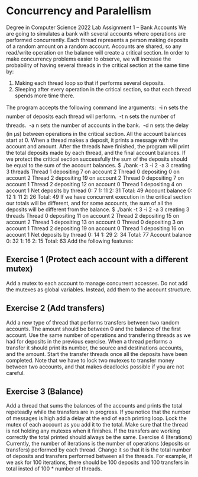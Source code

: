 # Concurrency and Paralellism

Degree in Computer Science 2022
Lab Assignment 1 – Bank Accounts
We are going to simulates a bank with several accounts where operations are performed concurrently. Each thread represents a person making deposits of a random amount on a random
account.
Accounts are shared, so any read/write operation on the balance will create a critical section.
In order to make concurrency problems easier to observe, we will increase the probability of having
several threads in the critical section at the same time by:

1. Making each thread loop so that if performs several deposits.
2. Sleeping after every operation in the critical section, so that each thread spends more time
there.

The program accepts the following command line arguments:
 -i n sets the number of deposits each thread will perform.
 -t n sets the number of threads.
 -a n sets the number of accounts in the bank.
 -d n sets the delay (in µs) between operations in the critical section.
All the account balances start at 0. When a thread makes a deposit, it prints a message with
the account and amount. After the threads have finished, the program will print the total deposits
made by each thread, and the final account balances. If we protect the critical section successfully
the sum of the deposits should be equal to the sum of the account balances.
$ ./bank -t 3 -i 2 -a 3
creating 3 threads
Thread 1 depositing 7 on account 2
Thread 0 depositing 0 on account 2
Thread 2 depositing 19 on account 2
Thread 0 depositing 7 on account 1
Thread 2 depositing 12 on account 0
Thread 1 depositing 4 on account 1
Net deposits by thread
0: 7
1: 11
2: 31
Total: 49
Account balance
0: 12
1: 11
2: 26
Total: 49
If we have concurrent execution in the critical section our totals will be different, and for some
accounts, the sum of all the deposits will be different from the balance. 
$ ./bank -t 3 -i 2 -a 3
creating 3 threads
Thread 0 depositing 11 on account 2
Thread 2 depositing 15 on account 2
Thread 1 depositing 13 on account 0
Thread 0 depositing 3 on account 1
Thread 2 depositing 19 on account 0
Thread 1 depositing 16 on account 1
Net deposits by thread
0: 14
1: 29
2: 34
Total: 77
Account balance
0: 32
1: 16
2: 15
Total: 63
Add the following features:
## Exercise 1 (Protect each account with a different mutex)
Add a mutex to each account to manage concurrent accesses. Do not add the mutexes as
global variables. Instead, add them to the account structure.
## Exercise 2 (Add transfers)
Add a new type of thread that performs transfers between two random accounts. The amount
should be between 0 and the balance of the first account. Use the same number of operations and
transfering threads as we had for deposits in the previous exercise. When a thread performs a
transfer it should print its number, the source and destinations accounts, and the amount.
Start the transfer threads once all the deposits have been completed.
Note that we have to lock two mutexes to transfer money between two accounts, and that
makes deadlocks possible if you are not careful.
## Exercise 3 (Balance) 
Add a thread that sums the balances of the accounts and prints the total
repeteadly while the transfers are in progress. If you notice that the number of messages is high
add a delay at the end of each printing loop.
Lock the mutex of each account as you add it to the total. Make sure that the thread is not
holding any mutexes when it finishes.
If the transfers are working correctly the total printed should always be the same.
Exercise 4 (Iterations) Currently, the number of iterations is the number of operations (deposits
or transfers) performed by each thread. Change it so that it is the total number of deposits and
transfers performed between all the threads.
For example, if we ask for 100 iterations, there should be 100 deposits and 100 transfers in
total insted of 100 * number of threads.